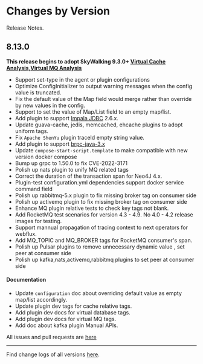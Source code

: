 Changes by Version
==================
Release Notes.

8.13.0
------------------

**This release begins to adopt SkyWalking 9.3.0+ [Virtual Cache Analysis](https://skywalking.apache.org/docs/main/next/en/setup/service-agent/virtual-cache/),[Virtual MQ Analysis](https://skywalking.apache.org/docs/main/next/en/setup/service-agent/virtual-mq/)**

* Support set-type in the agent or plugin configurations
* Optimize ConfigInitializer to output warning messages when the config value is truncated.
* Fix the default value of the Map field would merge rather than override by new values in the config.
* Support to set the value of Map/List field to an empty map/list.
* Add plugin to support [Impala JDBC](https://www.cloudera.com/downloads/connectors/impala/jdbc/2-6-29.html) 2.6.x.
* Update guava-cache, jedis, memcached, ehcache plugins to adopt uniform tags.
* Fix `Apache ShenYu` plugin traceId empty string value. 
* Add plugin to support [brpc-java-3.x](https://github.com/baidu/starlight/tree/brpc-java-v3)
* Update `compose-start-script.template` to make compatible with new version docker compose
* Bump up grpc to 1.50.0 to fix CVE-2022-3171
* Polish up nats plugin to unify MQ related tags  
* Correct the duration of the transaction span for Neo4J 4.x.
* Plugin-test configuration.yml dependencies support docker service command field
* Polish up rabbitmq-5.x plugin to fix missing broker tag on consumer side
* Polish up activemq plugin to fix missing broker tag on consumer side
* Enhance MQ plugin relative tests to check key tags not blank.
* Add RocketMQ test scenarios for version 4.3 - 4.9. No 4.0 - 4.2 release images for testing.
* Support mannual propagation of tracing context to next operators for webflux.
* Add MQ_TOPIC and MQ_BROKER tags for RocketMQ consumer's span. 
* Polish up Pulsar plugins to remove unnecessary dynamic value , set peer at consumer side 
* Polish up kafka,nats,activemq,rabbitmq plugins to set peer at consumer side

#### Documentation

* Update `configuration` doc about overriding default value as empty map/list accordingly.
* Update plugin dev tags for cache relative tags.
* Add plugin dev docs for virtual database tags.
* Add plugin dev docs for virtual MQ tags.
* Add doc about kafka plugin Manual APIs.


All issues and pull requests are [here](https://github.com/apache/skywalking/milestone/150?closed=1)

------------------
Find change logs of all versions [here](changes).
